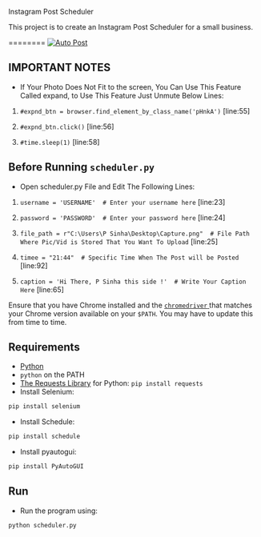Instagram Post Scheduler

This project is to create an Instagram Post Scheduler for a small business.

========
<a href="https://www.instagram.com/sinha.py/"><img src="https://miro.medium.com/max/1400/1*zR-cuwIFJOpQjLHExqrFkA.png" alt="Auto Post"/></a>

## IMPORTANT NOTES

* If Your Photo Does Not Fit to the screen, You Can Use This Feature Called expand, to Use This Feature Just Unmute Below Lines:

1)  `#expnd_btn = browser.find_element_by_class_name('pHnkA')` [line:55]

2)  `#expnd_btn.click()` [line:56]

3)  `#time.sleep(1)` [line:58]

## Before Running `scheduler.py`

* Open scheduler.py File and Edit The Following Lines:

1) `username = 'USERNAME'  # Enter your username here` [line:23]

2) `password = 'PASSWORD'  # Enter your password here` [line:24]

3) `file_path = r"C:\Users\P Sinha\Desktop\Capture.png"  # File Path Where Pic/Vid is Stored That You Want To Upload` [line:25]

4) `timee = "21:44"  # Specific Time When The Post will be Posted` [line:92]

5) `caption = 'Hi There, P Sinha this side !'  # Write Your Caption Here` [line:65]

Ensure that you have Chrome installed and the
[`chromedriver` ](https://chromedriver.chromium.org/downloads) that matches
your Chrome version available on your `$PATH`. You may have to update this from time to time.

## Requirements
 
* [Python](https://www.python.org/)
* `python` on the PATH
* [The Requests Library](http://python-requests.org) for Python: `pip install requests`
* Install Selenium:

```bash
pip install selenium
```
* Install Schedule:

```bash
pip install schedule
```
* Install pyautogui:

```bash
pip install PyAutoGUI
```

## Run

* Run the program using:

```bash
python scheduler.py
```

